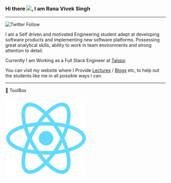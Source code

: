 ### Hi there <img src="https://raw.githubusercontent.com/MartinHeinz/MartinHeinz/master/wave.gif" width="30px">, I am Rana Vivek Singh

---
![Twitter Follow](https://img.shields.io/twitter/follow/RANARVS?label=Follow%20me%20on%20twitter&style=social)


I am a Self driven and motivated Engineering student adept at developing software products and
implementing new software platforms. Possessing great analytical skills, ability to work in team environments and strong attention to detail.

Currently I am Working as a Full Stack Engineer at [Talspo](www.talspo.com)

You can visit my website where I Provide [Lectures](www.meetind.me) / [Blogs](www.meetind.me) etc, to help out the students like me in all possible ways I can.

---
🧰 ToolBox

<img src ="https://github.com/devicons/devicon/blob/master/icons/react/react-original.svg"/>
<!--
**Ranaviveksingh/Ranaviveksingh** is a ✨ _special_ ✨ repository because its `README.md` (this file) appears on your GitHub profile.

Here are some ideas to get you started:

- 🔭 I’m currently working on ...
- 🌱 I’m currently learning ...
- 👯 I’m looking to collaborate on ...
- 🤔 I’m looking for help with ...
- 💬 Ask me about ...
- 📫 How to reach me: ...
- 😄 Pronouns: ...
- ⚡ Fun fact: ...
-->
